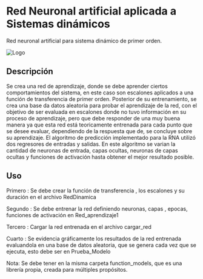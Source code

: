 
# Red Neuronal artificial aplicada a Sistemas dinámicos

Red neuronal artificial para sistema dinámico de primer orden.




![Logo](https://1000marcas.net/wp-content/uploads/2020/11/Python-logo.jpg)




## Descripción

Se crea una red de aprendizaje, donde se debe aprender
ciertos comportamientos del sistema, en este caso son escalones aplicados a una función de transferencia de primer orden. 
Posterior de su entrenamiento, se crea una base da datos aleatoria para probar el aprendizaje de la red, con el objetivo de ser evaluada en escalones donde no tuvo información en su proceso de aprendizaje, pero que debe responder de una muy buena manera ya que esta red está teoricamente entrenada para cada punto que se desee evaluar, dependiendo de la respuesta que de, se concluye sobre su aprendizaje.
El algoritmo de predicción implementado para la RNA utilizó dos regresores de entradas y salidas.
En este algoritmo se varian la cantidad de neuronas de entrada, capas ocultas, neuronas de capas ocultas y funciones de activación hasta obtener el mejor resultado posible. 


## Uso

Primero : Se debe crear la función de transferencia , los escalones y su duración en el archivo RedDinamica

Segundo : Se debe entrenar la red definiendo neuronas, capas , epocas, funciones de activación en Red_aprendizaje1

Tercero : Cargar la red entrenada en el archivo cargar_red

Cuarto : Se evidencia gráficamente los resultados de la red entrenada evaluandola en una base de datos aleatoria, que se genera cada vez que se ejecuta, esto debe ser en Prueba_Modelo

Nota: Se debe tener en la misma carpeta function_models, que es una librería propia, creada para múltiples propósitos.
